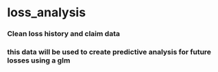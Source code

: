 # loss_analysis

### Clean loss history and claim data
### this data will be used to create predictive analysis for future losses using a glm
